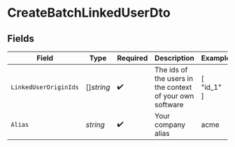 # CreateBatchLinkedUserDto


## Fields

| Field                                                    | Type                                                     | Required                                                 | Description                                              | Example                                                  |
| -------------------------------------------------------- | -------------------------------------------------------- | -------------------------------------------------------- | -------------------------------------------------------- | -------------------------------------------------------- |
| `LinkedUserOriginIds`                                    | []*string*                                               | :heavy_check_mark:                                       | The ids of the users in the context of your own software | [<br/>"id_1"<br/>]                                       |
| `Alias`                                                  | *string*                                                 | :heavy_check_mark:                                       | Your company alias                                       | acme                                                     |